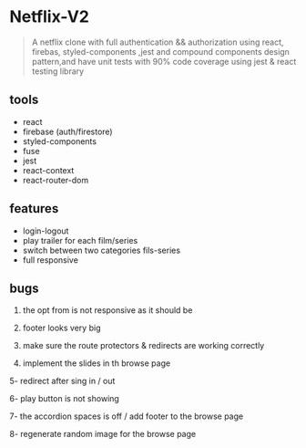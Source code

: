 # Netflix-V2

> A netflix clone with full authentication && authorization using react, firebas, styled-components ,jest and compound components design pattern,and have unit tests with 90% code coverage using jest & react testing library

## tools

- react
- firebase (auth/firestore)
- styled-components
- fuse
- jest
- react-context
- react-router-dom

## features

- login-logout
- play trailer for each film/series
- switch between two categories fils-series
- full responsive

## bugs

1. the opt from is not responsive as it should be
2. footer looks very big
3. make sure the route protectors & redirects are working correctly

   <!-- 4. get fils , series from useContent hook -->
   <!-- 5. generate titles using genre's by a function of you's -->

4. implement the slides in th browse page

5- redirect after sing in / out

6- play button is not showing

7- the accordion spaces is off / add footer to the browse page

8- regenerate random image for the browse page
